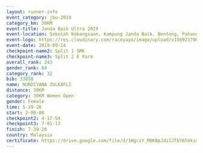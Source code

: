 ```yaml
---
layout: runner-info 
event_category: jbu-2019 
category_km: 30KM 
event-title: Janda Baik Ultra 2019
event-location: Sekolah Kebangsaan, Kampung Janda Baik, Bentong, Pahang, Malaysia 
event-logo: https://res.cloudinary.com/raceyaya/image/upload/v1569217009/logo/janda-baik_vch1pc.jpg 
event-date: 2019-09-14 
checkpoint-name2: Split 1 SMK 
checkpoint-name3: Split 2 E Farm 
overall_rank: 243
gender_rank: 64
category_rank: 32
bib: 33058
name: NURDIYANA ZULKAFLI
distance: 30KM
category: 30KM Women Open
gender: Female
time: 5-39-26
start: 2-00-00
checkpoint2: 4-17-54
checkpoint3: 7-01-13
finish: 7-39-26
country: Malaysia
certificate: https://drive.google.com/file/d/1HgciY_M8KBpJdz1JTbY6hVkim6qMq86I/view?usp=sharing
---
```

